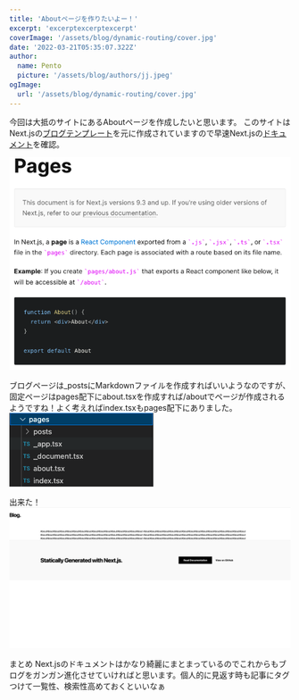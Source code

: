 ```yaml
---
title: 'Aboutページを作りたいよー！'
excerpt: 'excerptexcerptexcerpt'
coverImage: '/assets/blog/dynamic-routing/cover.jpg'
date: '2022-03-21T05:35:07.322Z'
author:
  name: Pento
  picture: '/assets/blog/authors/jj.jpeg'
ogImage:
  url: '/assets/blog/dynamic-routing/cover.jpg'
---
```


今回は大抵のサイトにあるAboutページを作成したいと思います。
このサイトはNext.jsの[ブログテンプレート](https://github.com/vercel/next.js/tree/canary/examples/blog-starter-typescript)を元に作成されていますので早速Next.jsの[ドキュメント](https://nextjs.org/docs/basic-features/pages)を確認。

![Pages](/assets/blog/create-about-page/create-about-page_1.png)

ブログページは_postsにMarkdownファイルを作成すればいいようなのですが、固定ページはpages配下にabout.tsxを作成すれば/aboutでページが作成されるようですね！よく考えればindex.tsxもpages配下にありました。
![pages配下](/assets/blog/create-about-page/create-about-page_2.png)

出来た！
![Aboutページ画像](/assets/blog/create-about-page/create-about-page_3.png)

まとめ
Next.jsのドキュメントはかなり綺麗にまとまっているのでこれからもブログをガンガン進化させていければと思います。個人的に見返す時も記事にタグつけて一覧性、検索性高めておくといいなぁ